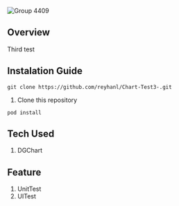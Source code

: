 ![Group 4409](https://github.com/reyhanl/Chart-Test3-/assets/50016541/006f2344-8ec9-49d9-b501-58243393eaa4)

## Overview
Third test

## Instalation Guide
```
git clone https://github.com/reyhanl/Chart-Test3-.git
```
1. Clone this repository

```
pod install
```

## Tech Used
1. DGChart

## Feature

1. UnitTest
2. UITest
